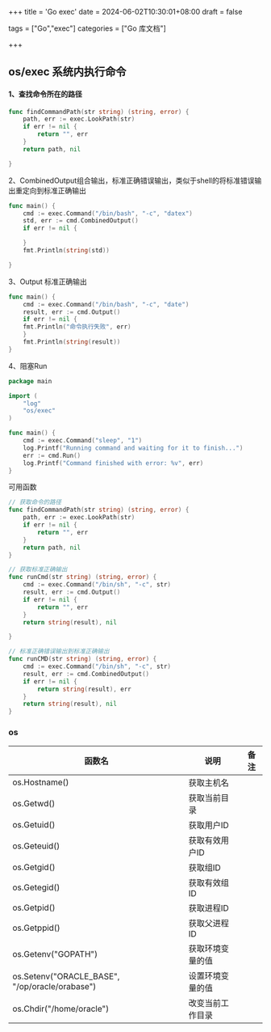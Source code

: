 +++
title = 'Go exec'
date = 2024-06-02T10:30:01+08:00
draft = false

tags = ["Go","exec"]
categories = ["Go 库文档"]

+++
## os/exec 系统内执行命令


#### 1、查找命令所在的路径

```go
func findCommandPath(str string) (string, error) {
	path, err := exec.LookPath(str)
	if err != nil {
		return "", err
	}
	return path, nil

}
```

2、CombinedOutput组合输出，标准正确错误输出，类似于shell的将标准错误输出重定向到标准正确输出

```go
func main() {
	cmd := exec.Command("/bin/bash", "-c", "datex")
	std, err := cmd.CombinedOutput()
	if err != nil {

	}
	fmt.Println(string(std))

}

```

3、Output 标准正确输出

```go
func main() {
	cmd := exec.Command("/bin/bash", "-c", "date")
	result, err := cmd.Output()
	if err != nil {
	fmt.Println("命令执行失败", err)
	}
	fmt.Println(string(result))
}

```

4、阻塞Run

```go
package main

import (
	"log"
	"os/exec"
)

func main() {
	cmd := exec.Command("sleep", "1")
	log.Printf("Running command and waiting for it to finish...")
	err := cmd.Run()
	log.Printf("Command finished with error: %v", err)
}
```

可用函数

```go
// 获取命令的路径
func findCommandPath(str string) (string, error) {
	path, err := exec.LookPath(str)
	if err != nil {
		return "", err
	}
	return path, nil
}

// 获取标准正确输出
func runCmd(str string) (string, error) {
	cmd := exec.Command("/bin/sh", "-c", str)
	result, err := cmd.Output()
	if err != nil {
		return "", err
	}
	return string(result), nil

}

// 标准正确错误输出到标准正确输出
func runCMD(str string) (string, error) {
	cmd := exec.Command("/bin/sh", "-c", str)
	result, err := cmd.CombinedOutput()
	if err != nil {
		return string(result), err
	}
	return string(result), nil
}
```
### os
| 函数名                                         | 说明             | 备注 |
| ---------------------------------------------- | ---------------- | ---- |
| os.Hostname()                                  | 获取主机名       |      |
| os.Getwd()                                     | 获取当前目录     |      |
| os.Getuid()                                    | 获取用户ID       |      |
| os.Geteuid()                                   | 获取有效用户ID   |      |
| os.Getgid()                                    | 获取组ID         |      |
| os.Getegid()                                   | 获取有效组ID     |      |
| os.Getpid()                                    | 获取进程ID       |      |
| os.Getppid()                                   | 获取父进程ID     |      |
| os.Getenv("GOPATH")                            | 获取环境变量的值 |      |
| os.Setenv("ORACLE_BASE", "/op/oracle/orabase") | 设置环境变量的值 |      |
| os.Chdir("/home/oracle")                       | 改变当前工作目录 |      |





